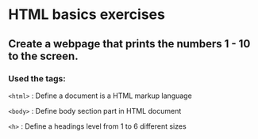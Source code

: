 # HTML basics exercises
## Create a webpage that prints the numbers 1 - 10 to the screen.
### Used the tags:

`<html>` : Define a document is a HTML markup language

`<body>` : Define body section part in HTML document 

`<h>` : Define a headings level from 1 to 6 different sizes